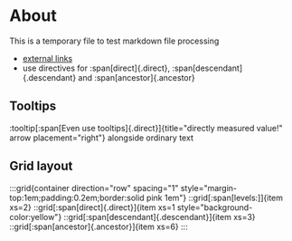 # About

This is a temporary file to test markdown file processing

- [external links](https://genomehubs.org)
- use directives for :span[direct]{.direct}, :span[descendant]{.descendant} and :span[ancestor]{.ancestor}

## Tooltips

:tooltip[:span[Even use tooltips]{.direct}]{title="directly measured value!" arrow placement="right"}
alongside ordinary text

## Grid layout

:::grid{container direction="row" spacing="1" style="margin-top:1em;padding:0.2em;border:solid pink 1em"}
::grid[:span[levels:]]{item xs=2}
::grid[:span[direct]{.direct}]{item xs=1 style="background-color:yellow"}
::grid[:span[descendant]{.descendant}]{item xs=3}
::grid[:span[ancestor]{.ancestor}]{item xs=6}
:::
